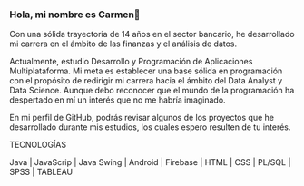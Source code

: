 ### Hola, mi nombre es Carmen👋

Con una sólida trayectoria de 14 años en el sector bancario, he desarrollado mi carrera en el ámbito de las finanzas y el análisis de datos.

Actualmente, estudio  Desarrollo y Programación de Aplicaciones Multiplataforma. Mi meta es establecer una base sólida en programación con el propósito de redirigir mi carrera hacia el ámbito del Data Analyst y Data Science. Aunque debo reconocer que el mundo de la programación ha despertado en mí un interés que no me habría imaginado.

En mi perfil de GitHub, podrás revisar algunos de los proyectos que he desarrollado durante mis estudios, los cuales espero resulten de tu interés. 

 
TECNOLOGÍAS 

Java | JavaScrip | Java Swing | Android | Firebase | HTML | CSS | PL/SQL | SPSS | TABLEAU


